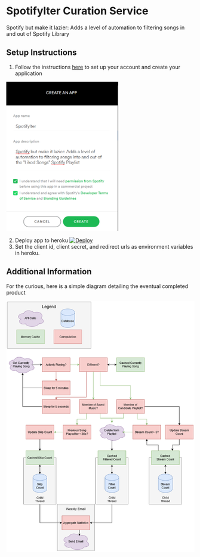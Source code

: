 # Spotifylter Curation Service
Spotify but make it lazier: Adds a level of automation to filtering songs in and out of Spotify Library

## Setup Instructions
1. Follow the instructions [here](https://developer.spotify.com/documentation/web-api/quick-start/) to set up your account and create your application
<img src="https://raw.githubusercontent.com/ekatiyar/Spotifylter/master/images/app_create.PNG" alt="Image of App Creation" width="300"/>

2. Deploy app to heroku
[![Deploy](https://www.herokucdn.com/deploy/button.svg)](https://heroku.com/deploy)
3. Set the client id, client secret, and redirect urls as environment variables in heroku.


## Additional Information
For the curious, here is a simple diagram detailing the eventual completed product

<img src="https://raw.githubusercontent.com/ekatiyar/Spotifylter/master/images/Diagram.png" alt="App Diagram" width="600"/>

